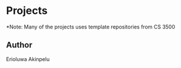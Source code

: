 # Projects
*Note: Many of the projects uses template repositories from CS 3500 



## Author
Erioluwa Akinpelu
